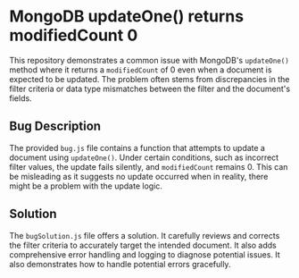 # MongoDB updateOne() returns modifiedCount 0
This repository demonstrates a common issue with MongoDB's `updateOne()` method where it returns a `modifiedCount` of 0 even when a document is expected to be updated.  The problem often stems from discrepancies in the filter criteria or data type mismatches between the filter and the document's fields.

## Bug Description
The provided `bug.js` file contains a function that attempts to update a document using `updateOne()`.  Under certain conditions, such as incorrect filter values, the update fails silently, and `modifiedCount` remains 0. This can be misleading as it suggests no update occurred when in reality, there might be a problem with the update logic.

## Solution
The `bugSolution.js` file offers a solution.  It carefully reviews and corrects the filter criteria to accurately target the intended document. It also adds comprehensive error handling and logging to diagnose potential issues.  It also demonstrates how to handle potential errors gracefully.